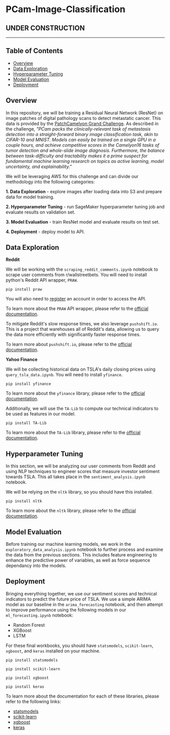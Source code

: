 # PCam-Image-Classification

## UNDER CONSTRUCTION
__________________________________________________________________

## Table of Contents

- [Overview](#overview)
- [Data Exploration](#data-exploration)
- [Hyperparameter Tuning](#hyperparameter-tuning)
- [Model Evaluation](#model-evaluation)
- [Deployment](#deployment)

## Overview

In this repository, we will be training a Residual Neural Network (ResNet) on image patches of digital pathology scans to detect metastatic cancer. This data is provided by the [PatchCamelyon Grand Challenge](https://patchcamelyon.grand-challenge.org/). As described in the challenge, *"PCam packs the clinically-relevant task of metastasis detection into a straight-forward binary image classification task, akin to CIFAR-10 and MNIST. Models can easily be trained on a single GPU in a couple hours, and achieve competitive scores in the Camelyon16 tasks of tumor detection and whole-slide image diagnosis. Furthermore, the balance between task-difficulty and tractability makes it a prime suspect for fundamental machine learning research on topics as active learning, model uncertainty, and explainability."*

We will be leveraging AWS for this challenge and can divide our methodology into the following categories:

**1. Data Exploration** - explore images after loading data into S3 and prepare data for model training.

**2. Hyperparameter Tuning** - run SageMaker hyperparameter tuning job and evaluate results on validation set.

**3. Model Evaluation** - train ResNet model and evaluate results on test set.

**4. Deployment** - deploy model to API.

## Data Exploration

**Reddit**

We will be working with the `scraping_reddit_comments.ipynb` notebook to scrape user comments from r/wallstreetbets. You will need to install python's Reddit API wrapper, `PRAW`.

```console
pip install praw
```

You will also need to [register](https://www.reddit.com/prefs/apps/) an account in order to access the API.

To learn more about the `PRAW` API wrapper, please refer to the [official documentation](https://praw.readthedocs.io/en/latest/).

To mitigate Reddit's slow response times, we also leverage `pushshift.io`. This is a project that warehouses all of Reddit's data, allowing us to query the data more efficiently with significantly faster response times.

To learn more about `pushshift.io`, please refer to the [official documentation](https://pushshift.io/api-parameters/).

**Yahoo Finance**

We will be collecting historical data on TSLA's daily closing prices using `query_tsla_data.ipynb`. You will need to install `yfinance`.

```console
pip install yfinance
```

To learn more about the `yfinance` library, please refer to the [official documentation](https://pypi.org/project/yfinance/).

Additionally, we will use the `TA-Lib` to compute our technical indicators to be used as features in our model. 

```console
pip install TA-Lib
```

To learn more about the `TA-Lib` library, please refer to the [official documentation](https://mrjbq7.github.io/ta-lib/doc_index.html).

## Hyperparameter Tuning

In this section, we will be analyzing our user comments from Reddit and using NLP techniques to engineer scores that measure investor sentiment towards TSLA. This all takes place in the `sentiment_analysis.ipynb` notebook.

We will be relying on the `nltk` library, so you should have this installed.

```console
pip install nltk
```

To learn more about the `nltk` library, please refer to the [official documentation](https://www.nltk.org/).

## Model Evaluation

Before training our machine learning models, we work in the `exploratory_data_analysis.ipynb` notebook to further process and examine the data from the previous sections. This includes feature engineering to enhance the predictive power of variables, as well as force sequence dependancy into the models. 

## Deployment

Bringing everything together, we use our sentiment scores and technical indicators to predict the future price of TSLA. We use a simple ARIMA model as our baseline in the `arima_forecasting` notebook, and then attempt to improve performance using the following models in our `ml_forecasting.ipynb` notebook:
- Random Forest
- XGBoost
- LSTM

For these final workbooks, you should have `statsmodels`, `scikit-learn`, `xgboost`, and `keras` installed on your machine. 

```console
pip install statsmodels
```

```console
pip install scikit-learn
```

```console
pip install xgboost
```

```console
pip install keras
```

To learn more about the documentation for each of these libraries, please refer to the following links:
- [statsmodels](https://www.statsmodels.org/stable/index.html)
- [scikit-learn](https://scikit-learn.org/stable/)
- [xgboost](https://xgboost.readthedocs.io/en/latest/)
- [keras](https://keras.io/about/)
